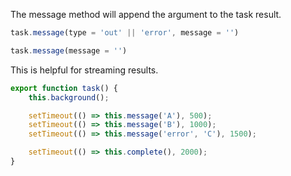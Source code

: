 <!--TITLE:task.message()-->
<!--ABOUT:The message action will append the argument to the task result.-->

The message method will append the argument to the task result.

```javascript
task.message(type = 'out' || 'error', message = '')
```

```javascript
task.message(message = '')
```

This is helpful for streaming results.

```javascript
export function task() {
	this.background();

	setTimeout(() => this.message('A'), 500);
	setTimeout(() => this.message('B'), 1000);
	setTimeout(() => this.message('error', 'C'), 1500); 

	setTimeout(() => this.complete(), 2000);
}
``` 